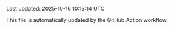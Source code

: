 Last updated: 2025-10-16 10:13:14 UTC

This file is automatically updated by the GitHub Action workflow.
